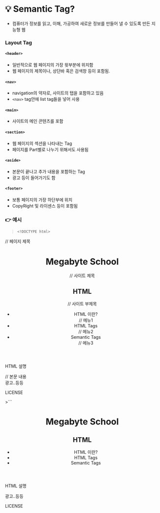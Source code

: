# 💡 Semantic Tag?
- 컴퓨터가 정보를 읽고, 이해, 가공하여 새로운 정보를 만들어 낼 수 있도록 만든 지능형 웹

### Layout Tag
#### `<header>`
- 일반적으로 웹 페이지의 가장 윗부분에 위치함
- 웹 페이지의 제목이나, 상단바 혹은 검색창 등이 포함됨.
#### `<nav>`
- navigation의 약자로, 사이트의 탭을 포함하고 있음
- `<nav>` tag안에 list tag들을 넣어 사용
#### `<main>`
- 사이트의 메인 콘텐츠를 포함
#### `<section>`
- 웹 페이지의 섹션을 나타내는 Tag
- 페이지를 Part별로 나누기 위해서도 사용됨
#### `<aside>`
- 본문이 끝나고 추가 내용을 포함하는 Tag
- 광고 등이 들어가기도 함
#### `<footer>`
- 보통 페이지의 가장 하단부에 위치
- CopyRight 및 라이센스 등이 포함됨

### 👉 예시
>```
> <!DOCTYPE html>
   <html lang="ko">
   <head>
     <meta charset="utf-8">
     <title>FastCampus</title> // 페이지 제목
   </head>
   <body>
  	 <header>
  	   <h1>Megabyte School</h1> // 사이트 제목
   	   <h2>HTML</h2> // 사이트 부제목
   	   <nav>
     	 <ul>
   		   <li>HTML 이란?</li>     // 메뉴1
   		   <li>HTML Tags</li>     // 메뉴2
		   <li>Semantic Tags</li> // 메뉴3
         </ul>
	   </nav>
	 </header>
	   <main>
	     <p>HTML 설명</p> // 본문 내용
	   </main>
	   <aside>
	     광고..등등
	   </aside>
	   <footer>
	  	 <p>LICENSE</p>
	   </footer>
	</body>
 </html>
>```
<!DOCTYPE html>
<html lang="ko">
	<head>
		<meta charset="utf-8">
		<title>FastCampus</title>
	</head>
	<body>
		<header>
			<h1>Megabyte School</h1>
			<h2>HTML</h2>
			<nav>
				<ul>
					<li>HTML 이란?</li>     
					<li>HTML Tags</li>    
					<li>Semantic Tags</li>
				</ul>
			</nav>
		</header>
		<main>
			<p>HTML 설명</p>
		</main>
		<aside>
			광고..등등
		</aside>
		<footer>
			<p>LICENSE</p>
		</footer>
	</body>
</html>
